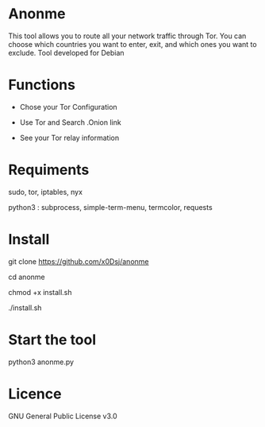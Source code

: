 # Anonme
This tool allows you to route all your network traffic through Tor. You can choose which countries you want to enter, exit, and which ones you want to exclude. Tool developed for Debian

# Functions
 - Chose your Tor Configuration

 - Use Tor and Search .Onion link

 - See your Tor relay information 

# Requiments
sudo, tor, iptables, nyx

python3 : subprocess, simple-term-menu, termcolor, requests

# Install
git clone https://github.com/x0Dsj/anonme

cd anonme

chmod +x install.sh

./install.sh

# Start the tool 
python3 anonme.py

# Licence 
GNU General Public License v3.0
